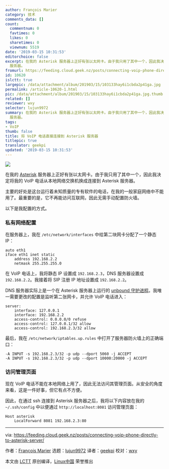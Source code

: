 ```yaml
---
author: François Marier
category: 技术
comments_data: []
count:
  commentnum: 0
  favtimes: 0
  likes: 0
  sharetimes: 0
  viewnum: 5519
date: '2019-03-15 10:31:53'
editorchoice: false
excerpt: 在我的 Asterisk 服务器上正好有张以太网卡。由于我只用了其中一个，因此我决定将我的 VoIP 电话从本地网络交换机换成连接到 Asterisk
  服务器。
fromurl: https://feeding.cloud.geek.nz/posts/connecting-voip-phone-directly-to-asterisk-server/
id: 10620
islctt: true
largepic: /data/attachment/album/201903/15/103133hay6i1cbda2p41ga.jpg
permalink: /article-10620-1.html
pic: /data/attachment/album/201903/15/103133hay6i1cbda2p41ga.jpg.thumb.jpg
related: []
reviewer: wxy
selector: lujun9972
summary: 在我的 Asterisk 服务器上正好有张以太网卡。由于我只用了其中一个，因此我决定将我的 VoIP 电话从本地网络交换机换成连接到 Asterisk
  服务器。
tags:
- VoIP
thumb: false
title: 将 VoIP 电话直接连接到 Asterisk 服务器
titlepic: true
translator: geekpi
updated: '2019-03-15 10:31:53'
---
```


![](/data/attachment/album/201903/15/103133hay6i1cbda2p41ga.jpg)


在我的 [Asterisk](https://www.asterisk.org/) 服务器上正好有张以太网卡。由于我只用了其中一个，因此我决定将我的 VoIP 电话从本地网络交换机换成连接到 Asterisk 服务器。


主要的好处是这台运行着未知质量的专有软件的电话，在我的一般家庭网络中不能用了。最重要的是，它不再能访问互联网，因此无需手动配置防火墙。


以下是我配置的方式。


### 私有网络配置


在服务器上，我在 `/etc/network/interfaces` 中给第二块网卡分配了一个静态 IP：



```
auto eth1
iface eth1 inet static
    address 192.168.2.2
    netmask 255.255.255.0
```

在 VoIP 电话上，我将静态 IP 设置成 `192.168.2.3`，DNS 服务器设置成 `192.168.2.2`。我接着将 SIP 注册 IP 地址设置成 `192.168.2.2`。


DNS 服务器实际上是一个在 Asterisk 服务器上运行的 [unbound 守护进程](https://feeding.cloud.geek.nz/posts/setting-up-your-own-dnssec-aware/)。我唯一需要更改的配置是监听第二张网卡，并允许 VoIP 电话进入：



```
server:
    interface: 127.0.0.1
    interface: 192.168.2.2
    access-control: 0.0.0.0/0 refuse
    access-control: 127.0.0.1/32 allow
    access-control: 192.168.2.3/32 allow
```

最后，我在 `/etc/network/iptables.up.rules` 中打开了服务器防火墙上的正确端口：



```
-A INPUT -s 192.168.2.3/32 -p udp --dport 5060 -j ACCEPT
-A INPUT -s 192.168.2.3/32 -p udp --dport 10000:20000 -j ACCEPT
```

### 访问管理页面


现在 VoIP 电话不能在本地网络上用了，因此无法访问其管理页面。从安全的角度来看，这是一件好事，但它有点不方便。


因此，在通过 ssh 连接到 Asterisk 服务器之后，我将以下内容放在我的 `~/.ssh/config` 中以便通过 `http://localhost:8081` 访问管理页面：



```
Host asterisk
    LocalForward 8081 192.168.2.3:80
```



---


via: <https://feeding.cloud.geek.nz/posts/connecting-voip-phone-directly-to-asterisk-server/>


作者：[François Marier](https://fmarier.org/) 选题：[lujun9972](https://github.com/lujun9972) 译者：[geekpi](https://github.com/geekpi) 校对：[wxy](https://github.com/wxy)


本文由 [LCTT](https://github.com/LCTT/TranslateProject) 原创编译，[Linux中国](https://linux.cn/) 荣誉推出